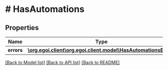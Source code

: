 # # HasAutomations

## Properties

Name | Type | Description | Notes
------------ | ------------- | ------------- | -------------
**errors** | [**\org.egoi.client\org.egoi.client.model\HasAutomationsErrors**](HasAutomationsErrors.md) |  | [optional] 

[[Back to Model list]](../../README.md#documentation-for-models) [[Back to API list]](../../README.md#documentation-for-api-endpoints) [[Back to README]](../../README.md)



